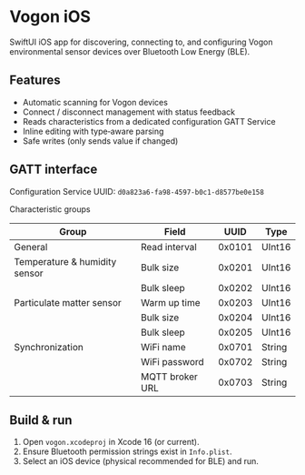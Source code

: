 # Vogon iOS

SwiftUI iOS app for discovering, connecting to, and configuring Vogon environmental sensor devices over Bluetooth Low Energy (BLE).

## Features

- Automatic scanning for Vogon devices
- Connect / disconnect management with status feedback
- Reads characteristics from a dedicated configuration GATT Service
- Inline editing with type‐aware parsing
- Safe writes (only sends value if changed)

## GATT interface

Configuration Service UUID: `d0a823a6-fa98-4597-b0c1-d8577be0e158`

Characteristic groups

| Group                         | Field           | UUID   | Type   |
|-------------------------------|-----------------|--------|--------|
| General                       | Read interval   | 0x0101 | UInt16 |
| Temperature & humidity sensor | Bulk size       | 0x0201 | UInt16 |
|                               | Bulk sleep      | 0x0202 | UInt16 |
| Particulate matter sensor     | Warm up time    | 0x0203 | UInt16 |
|                               | Bulk size       | 0x0204 | UInt16 |
|                               | Bulk sleep      | 0x0205 | UInt16 |
| Synchronization               | WiFi name       | 0x0701 | String |
|                               | WiFi password   | 0x0702 | String |
|                               | MQTT broker URL | 0x0703 | String |

## Build & run

1. Open `vogon.xcodeproj` in Xcode 16 (or current).
2. Ensure Bluetooth permission strings exist in `Info.plist`.
3. Select an iOS device (physical recommended for BLE) and run.
